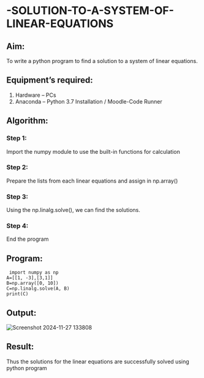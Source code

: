 # -SOLUTION-TO-A-SYSTEM-OF-LINEAR-EQUATIONS
## Aim:
To write a python program to find a solution to a system of linear equations.
## Equipment’s required:
1. 	Hardware – PCs
2. 	Anaconda – Python 3.7 Installation / Moodle-Code Runner
## Algorithm:
### Step 1: 
Import the numpy module to use the built-in functions for calculation
### Step 2: 
Prepare the lists from each linear equations and assign in np.array()
### Step 3: 
Using the np.linalg.solve(), we can find the solutions.
### Step 4: 
End the program
## Program:
```
 import numpy as np
A=[[1, -3],[3,1]]
B=np.array([0, 10])
C=np.linalg.solve(A, B)
print(C)
```
## Output:

![Screenshot 2024-11-27 133808](https://github.com/user-attachments/assets/2c8e16a9-348a-48ad-8d86-22ea8b4a29b8)

## Result: 
Thus the solutions for the linear equations are successfully solved using python program

